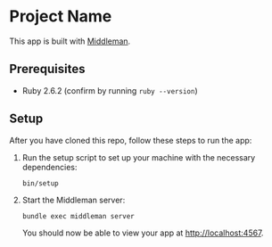 # Project Name

This app is built with [Middleman].

[Middleman]: https://middlemanapp.com/

## Prerequisites

- Ruby 2.6.2 (confirm by running `ruby --version`)

## Setup

After you have cloned this repo, follow these steps to run the app:

1. Run the setup script to set up your machine with the necessary dependencies:

    ```
    bin/setup
    ```

1. Start the Middleman server:

    ```
    bundle exec middleman server
    ```

    You should now be able to view your app at <http://localhost:4567>.
